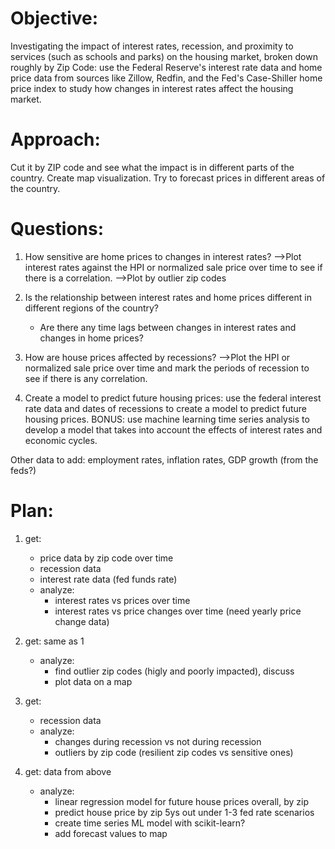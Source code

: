 # Objective:
Investigating the impact of interest rates, recession, and proximity to services (such as schools and parks) on the housing market, broken down roughly by Zip Code: use the Federal Reserve's interest rate data and home price data from sources like Zillow, Redfin, and the Fed's Case-Shiller home price index to study how changes in interest rates affect the housing market.

# Approach:
Cut it by ZIP code and see what the impact is in different parts of the country.
Create map visualization.
Try to forecast prices in different areas of the country.

# Questions:
1. How sensitive are home prices to changes in interest rates?
-->Plot interest rates against the HPI or normalized sale price over time to see if there is a correlation.
-->Plot by outlier zip codes

2. Is the relationship between interest rates and home prices different in different regions of the country?
   - Are there any time lags between changes in interest rates and changes in home prices?

3. How are house prices affected by recessions?
-->Plot the HPI or normalized sale price over time and mark the periods of recession to see if there is any correlation.

4. Create a model to predict future housing prices: use the federal interest rate data and dates of recessions to create a model to predict future housing prices.
BONUS: use machine learning time series analysis to develop a model that takes into account the effects of interest rates and economic cycles.

Other data to add: employment rates, inflation rates, GDP growth (from the feds?)

# Plan:
1. get:
    - price data by zip code over time
    - recession data
    - interest rate data (fed funds rate)
    - analyze:
      - interest rates vs prices over time
      - interest rates vs price changes over time (need yearly price change data)

2. get: same as 1
    - analyze:
      - find outlier zip codes (higly and poorly impacted), discuss
      - plot data on a map

3. get:
    - recession data
    - analyze:
      - changes during recession vs not during recession
      - outliers by zip code (resilient zip codes vs sensitive ones)

4. get: data from above
    - analyze:
      - linear regression model for future house prices overall, by zip
      - predict house price by zip 5ys out under 1-3 fed rate scenarios
      - create time series ML model with scikit-learn?
      - add forecast values to map
